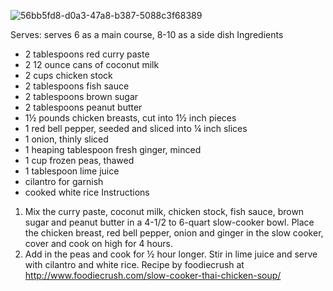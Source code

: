 ![56bb5fd8-d0a3-47a8-b387-5088c3f68389](https://user-images.githubusercontent.com/1680680/178164163-56d8bcad-263b-423a-9587-73994d5c1cbe.jpeg)

Serves: serves 6 as a main course, 8-10 as a side dish
Ingredients
- 2 tablespoons red curry paste
- 2 12 ounce cans of coconut milk
- 2 cups chicken stock
- 2 tablespoons fish sauce
- 2 tablespoons brown sugar
- 2 tablespoons peanut butter
- 1½ pounds chicken breasts, cut into 1½ inch pieces
- 1 red bell pepper, seeded and sliced into ¼ inch slices
- 1 onion, thinly sliced
- 1 heaping tablespoon fresh ginger, minced
- 1 cup frozen peas, thawed
- 1 tablespoon lime juice
- cilantro for garnish
- cooked white rice
Instructions
1. Mix the curry paste, coconut milk, chicken stock, fish sauce, brown sugar and peanut butter in a 4-1/2 to 6-quart slow-cooker bowl. Place the chicken breast, red bell pepper, onion and ginger in the slow cooker, cover and cook on high for 4 hours.
2. Add in the peas and cook for ½ hour longer. Stir in lime juice and serve with cilantro and white rice.
 Recipe by foodiecrush at http://www.foodiecrush.com/slow-cooker-thai-chicken-soup/
